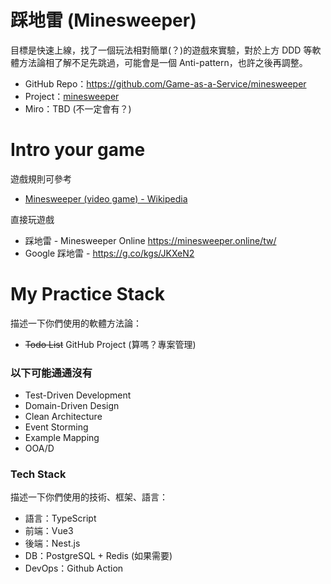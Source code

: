 # 踩地雷 (Minesweeper)

目標是快速上線，找了一個玩法相對簡單(？)的遊戲來實驗，對於上方 DDD 等軟體方法論相了解不足先跳過，可能會是一個 Anti-pattern，也許之後再調整。

- GitHub Repo：https://github.com/Game-as-a-Service/minesweeper
- Project：[minesweeper](https://github.com/orgs/Game-as-a-Service/projects/18/views/1)
- Miro：TBD (不一定會有？)

# Intro your game
遊戲規則可參考
- [Minesweeper (video game) - Wikipedia](https://en.wikipedia.org/wiki/Minesweeper_(video_game))

直接玩遊戲
- 踩地雷 - Minesweeper Online https://minesweeper.online/tw/
- Google 踩地雷 - https://g.co/kgs/JKXeN2

# My Practice Stack
描述一下你們使用的軟體方法論：
- ~~Todo List~~ GitHub Project (算嗎？專案管理)

### 以下可能通通沒有
- Test-Driven Development
- Domain-Driven Design
- Clean Architecture
- Event Storming
- Example Mapping
- OOA/D

### Tech Stack
描述一下你們使用的技術、框架、語言：
- 語言：TypeScript
- 前端：Vue3
- 後端：Nest.js
- DB：PostgreSQL + Redis (如果需要)
- DevOps：Github Action
